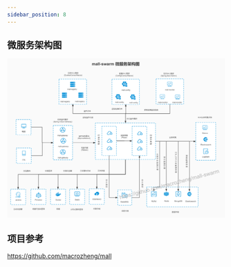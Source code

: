 ```yaml
---
sidebar_position: 8
---
```


## 微服务架构图

![image](/img/micro_service_arch.jpeg)

## 项目参考

https://github.com/macrozheng/mall
